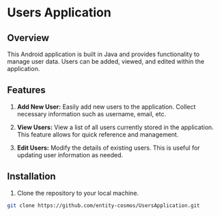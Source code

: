 # Users Application

## Overview

This Android application is built in Java and provides functionality to manage user data. Users can be added, viewed, and edited within the application.

## Features

1. **Add New User:** Easily add new users to the application. Collect necessary information such as username, email, etc.

2. **View Users:** View a list of all users currently stored in the application. This feature allows for quick reference and management.

3. **Edit Users:** Modify the details of existing users. This is useful for updating user information as needed.

## Installation

1. Clone the repository to your local machine.

```bash
git clone https://github.com/entity-cosmos/UsersApplication.git
